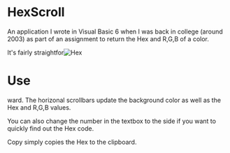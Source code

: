 # HexScroll
An application I wrote in Visual Basic 6 when I was back in college (around 2003) as part of an assignment to return the Hex and R,G,B of a color.

It's fairly straightfor![Hex](https://user-images.githubusercontent.com/34282672/182501800-5ddf0a61-a85e-4a54-ba64-164f9c89ec14.png)

# Use

ward. The horizonal scrollbars update the background color as well as the Hex and R,G,B values.

You can also change the number in the textbox to the side if you want to quickly find out the Hex code.

Copy simply copies the Hex to the clipboard.
